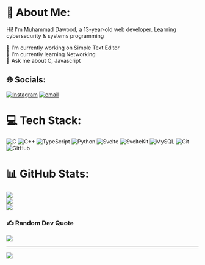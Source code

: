 # 💫 About Me:

Hi! I'm Muhammad Dawood, a 13-year-old web developer. Learning cybersecurity & systems programming

🔭 I’m currently working on Simple Text Editor<br>🌱 I’m currently learning Networking<br>💬 Ask me about C, Javascript


## 🌐 Socials:
[![Instagram](https://img.shields.io/badge/Instagram-%23E4405F.svg?logo=Instagram&logoColor=white)](https://instagram.com/muhammaddawood01) [![email](https://img.shields.io/badge/Email-D14836?logo=gmail&logoColor=white)](mailto:dawood.dev1818@gmail.com) 

# 💻 Tech Stack:
![C](https://img.shields.io/badge/c-%2300599C.svg?style=for-the-badge&logo=c&logoColor=white) ![C++](https://img.shields.io/badge/c++-%2300599C.svg?style=for-the-badge&logo=c%2B%2B&logoColor=white) ![TypeScript](https://img.shields.io/badge/typescript-%23007ACC.svg?style=for-the-badge&logo=typescript&logoColor=white) ![Python](https://img.shields.io/badge/python-3670A0?style=for-the-badge&logo=python&logoColor=ffdd54) ![Svelte](https://img.shields.io/badge/svelte-%23f1413d.svg?style=for-the-badge&logo=svelte&logoColor=white) ![SvelteKit](https://img.shields.io/badge/sveltekit-%23ff3e00.svg?style=for-the-badge&logo=svelte&logoColor=white) ![MySQL](https://img.shields.io/badge/mysql-4479A1.svg?style=for-the-badge&logo=mysql&logoColor=white) ![Git](https://img.shields.io/badge/git-%23F05033.svg?style=for-the-badge&logo=git&logoColor=white) ![GitHub](https://img.shields.io/badge/github-%23121011.svg?style=for-the-badge&logo=github&logoColor=white)
# 📊 GitHub Stats:
![](https://github-readme-stats.vercel.app/api?username=MuhammadDawood10&theme=dark&hide_border=false&include_all_commits=false&count_private=true)<br/>
![](https://github-readme-streak-stats.herokuapp.com/?user=MuhammadDawood10&theme=dark&hide_border=false)<br/>
![](https://github-readme-stats.vercel.app/api/top-langs/?username=MuhammadDawood10&theme=dark&hide_border=false&include_all_commits=false&count_private=true&layout=compact)

### ✍️ Random Dev Quote
![](https://quotes-github-readme.vercel.app/api?type=horizontal&theme=dark)

---
[![](https://visitcount.itsvg.in/api?id=MuhammadDawood10&icon=0&color=0)](https://visitcount.itsvg.in)

<!-- Proudly created with GPRM ( https://gprm.itsvg.in ) -->
